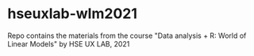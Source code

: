 # hseuxlab-wlm2021
Repo contains the materials from the course "Data analysis + R: World of Linear Models" by HSE UX LAB, 2021
